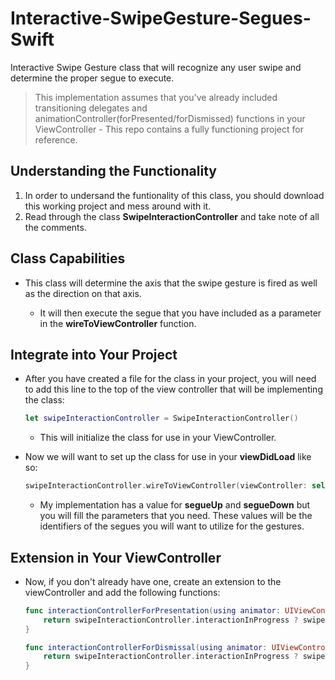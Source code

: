 # Interactive-SwipeGesture-Segues-Swift
Interactive Swipe Gesture class that will recognize any user swipe and determine the proper segue to execute.


> This implementation assumes that you've already included transitioning delegates and animationController(forPresented/forDismissed) functions in your ViewController - This repo contains a fully functioning project for reference.

## Understanding the Functionality

1. In order to undersand the funtionality of this class, you should download this working project and mess around with it. 
2. Read through the class **SwipeInteractionController** and take note of all the comments.

## Class Capabilities

* This class will determine the axis that the swipe gesture is fired as well as the direction on that axis.

   * It will then execute the segue that you have included as a parameter in the **wireToViewController** function.

## Integrate into Your Project

* After you have created a file for the class in your project, you will need to add this line to the top of the view controller that will be implementing the class:

    ```swift
    let swipeInteractionController = SwipeInteractionController()
    ```
    * This will initialize the class for use in your ViewController.

* Now we will want to set up the class for use in your **viewDidLoad** like so:

	```swift
	swipeInteractionController.wireToViewController(viewController: self, segueUp: "showSignUp", segueDown: "showLogin", segueLeft: nil, segueRight: nil)
	```
	* My implementation has a value for **segueUp** and **segueDown** but you will fill the parameters that you need. These values will be the identifiers of the segues you will want to utilize for the gestures.

## Extension in Your ViewController

* Now, if you don't already have one, create an extension to the viewController and add the following functions:

	```swift
	func interactionControllerForPresentation(using animator: UIViewControllerAnimatedTransitioning) -> UIViewControllerInteractiveTransitioning? {
        return swipeInteractionController.interactionInProgress ? swipeInteractionController : nil
    }
    
    func interactionControllerForDismissal(using animator: UIViewControllerAnimatedTransitioning) -> UIViewControllerInteractiveTransitioning? {
        return swipeInteractionController.interactionInProgress ? swipeInteractionController : nil
    }
    ```




